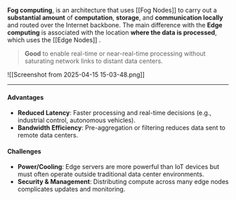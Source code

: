 **Fog computing**, is an architecture that uses [[Fog Nodes]] to carry out a **substantial amount** of **computation**, **storage**, and **communication locally** and routed over the Internet backbone. 
The main difference with the **Edge computing** is associated with the location **where the data is processed**, which uses the [[Edge Nodes]]  . 

 >**Good** to enable real-time or near-real-time processing without saturating network links to distant data centers.


![[Screenshot from 2025-04-15 15-03-48.png]]

---
#### Advantages
  - **Reduced Latency**: Faster processing and real-time decisions (e.g., industrial control, autonomous vehicles).
  - **Bandwidth Efficiency**: Pre-aggregation or filtering reduces data sent to remote data centers.
#### Challenges
  - **Power/Cooling**: Edge servers are more powerful than IoT devices but must often operate outside traditional data center environments.
  - **Security & Management**: Distributing compute across many edge nodes complicates updates and monitoring.
